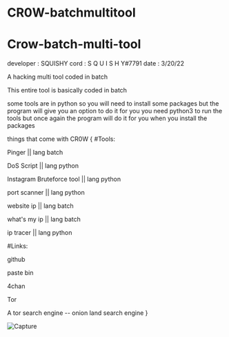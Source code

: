 # CR0W-batchmultitool
# Crow-batch-multi-tool
developer : SQUISHY
cord : S Q U I S H Y#7791
date : 3/20/22

A hacking multi tool coded in batch
 
This entire tool is basically coded in batch 

some tools are in python so you will need to install some packages but the program will give you an option to do it for you 
 you need python3 to run the tools but once again the program will do it for you when you install the packages
 
things that come with CR0W {
#Tools:

Pinger  || lang batch

DoS Script  || lang python

Instagram Bruteforce tool || lang python

port scanner || lang python

website ip  || lang batch

what's my ip  || lang batch

ip tracer || lang python


#Links:

github

paste bin

4chan 

Tor 

A tor search engine -- onion land search engine 
}

![Capture](https://user-images.githubusercontent.com/78667110/159187342-3a037ffa-ecae-4eae-accf-9ef813158e40.JPG)



